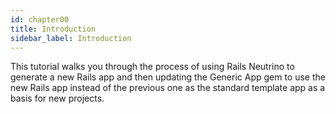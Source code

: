 ```yaml
---
id: chapter00
title: Introduction
sidebar_label: Introduction
---
```


This tutorial walks you through the process of using Rails Neutrino to generate a new Rails app and then updating the Generic App gem to use the new Rails app instead of the previous one as the standard template app as a basis for new projects.
